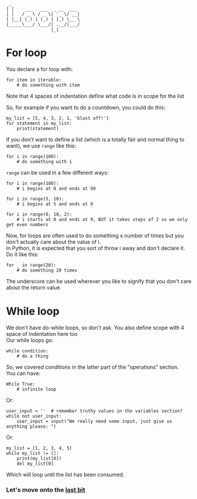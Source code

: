 ```
 _                          
| |    ___   ___  _ __  ___ 
| |   / _ \ / _ \| '_ \/ __|
| |__| (_) | (_) | |_) \__ \
|_____\___/ \___/| .__/|___/
                 |_|  
```

# For loop
You declare a for loop with:
```
for item in iterable:
    # do something with item
```
Note that 4 spaces of indentation define what code is in scope for the list

So, for example if you want to do a countdown, you could do this:
```
my_list = [5, 4, 3, 2, 1, 'blast off!']
for statement in my_list:
    print(statement)
```

If you don't want to define a list (which is a totally fair and normal thing to want), we use `range` like this:
```
for i in range(100):
    # do something with i
```
`range` can be used in a few different ways:
```
for i in range(100):
    # i begins at 0 and ends at 99

for i in range(5, 10):
    # i begins at 5 and ends at 9

for i in range(0, 10, 2):
    # i starts at 0 and ends at 9, BUT it takes steps of 2 so we only get even numbers
```

Now, for loops are often used to do something x number of times but you don't actually care about the value of i.  
In Python, it is expected that you sort of throw i away and don't declare it.  
Do it like this:
```
for _ in range(20):
    # do something 20 times
```
The underscore can be used wherever you like to signify that you don't care about the return value.

# While loop
We don't have do-while loops, so don't ask.  You also define scope with 4 space of indentation here too  
Our while loops go:
```
while condition:
    # do a thing
```
So, we covered conditions in the latter part of the "operations" section.  
You can have:
```
While True:
    # infinite loop
```
Or:
```
user_input = ''  # remember truthy values in the variables section?
while not user_input:
    user_input = input("We really need some input, just give us anything please: ")
```
Or:
```
my_list = [1, 2, 3, 4, 5]
while my_list != []:
    print(my_list[0])
    del my_list[0]
```
Which will loop until the list has been consumed.


### Let's move onto the [last bit](./08_functions.md)

